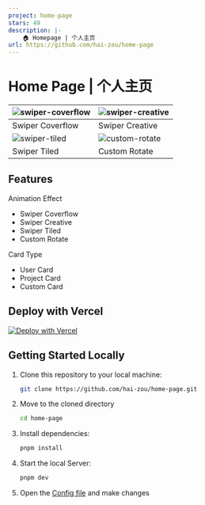 ```yaml
---
project: home-page
stars: 49
description: |-
    🏠️ Homepage | 个人主页
url: https://github.com/hai-zou/home-page
---
```


# Home Page | 个人主页

| ![swiper-coverflow](/public/swiper-coverflow.png) | ![swiper-creative](/public/swiper-creative.png) |
| - | - |
| Swiper Coverflow | Swiper Creative |
| ![swiper-tiled](/public/swiper-tiled.png) | ![custom-rotate](/public/custom-rotate.png) |
| Swiper Tiled | Custom Rotate |

## Features

Animation Effect
- Swiper Coverflow
- Swiper Creative
- Swiper Tiled
- Custom Rotate

Card Type
- User Card
- Project Card
- Custom Card

## Deploy with Vercel

[![Deploy with Vercel](https://vercel.com/button)](https://vercel.com/new/clone?repository-url=https%3A%2F%2Fgithub.com%2Fhai-zou%2Fhome-page)

## Getting Started Locally

1. Clone this repository to your local machine:

   ```bash
   git clone https://github.com/hai-zou/home-page.git
   ```

2. Move to the cloned directory

   ```bash
   cd home-page
   ```

3. Install dependencies:

   ```bash
   pnpm install
   ```

4. Start the local Server:

   ```bash
   pnpm dev
   ```

5. Open the [Config file](./app/data.tsx) and make changes


